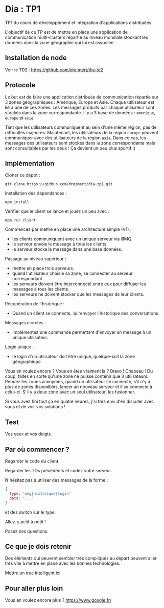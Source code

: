 # Dia : TP1

TP1 du cours de développement et intégration d'applications distribuées.

L'objectif de ce TP est de mettre en place une application de communication multi-clusters répartie au niveau mondiale stockant les données dans la zone géographie qui lui est associée.

## Installation de node

Voir le TD2 : https://github.com/dreimert/dia-td2

## Protocole

Le but est de faire une application distribuée de communication répartie sur 3 zones géographiques : Amérique, Europe et Asie. Chaque utilisateur est lié à une de ces zones. Les messages produits par chaque utilisateur sont stockés dans la zone correspondante. Il y a 3 base de données : `amerique`, `europe` et `asie`.

Tant que les utilisateurs communiquent au sein d'une même région, pas de difficultés majeures. Maintenant, les utilisateurs de la région `europe` peuvent communiquer avec des utilisateurs de la région `asie`. Dans ce cas, les messages des utilisateurs sont stockés dans la zone correspondante mais sont consultables par les deux ! Ça devient un peu plus sportif :)

## Implémentation

Cloner ce dépot :

    git clone https://github.com/dreimert/dia-tp1.git

Installation des dépendances :

    npm install

Vérifier que le client se lance et jouez un peu avec :

    npm run client

Commencez par mettre en place une architecture simple (V1) :

* les clients communiquent avec un unique serveur via ØMQ.
* le serveur envoie le message à tous les clients.
* le serveur stocke le message dans une base données.

Passage au niveau supérieur :

* mettre en place trois serveurs.
* quand l'utilisateur choisie sa zone, se connecter au serveur correspondant
* les serveurs doivent être interconnecté entre eux pour diffuser les messages à tous les clients.
* les serveurs ne doivent stocker que les messages de leur clients.

Récupération de l'historique :

* Quand un client se connecte, lui renvoyer l'historique des conversations.

Messages directes :

* Implémentez une commande permettant d'envoyer un message à un unique utilisateur.

Login unique :

* le login d'un utilisateur doit être unique, quelque-soit la zone géographique

Vous en voulez encore ? Vous en êtes vraiment là ? Bravo ! Chapeau ! Du coup, faites en sorte qu'une zone ne puisse contenir que 3 utilisateurs. Rendez les zones anonymes, quand un utilisateur se connecte, s'il n'y a plus de zones disponibles, lancer un nouveau serveur et il se connecte à celui-ci. S'il y a deux zone avec un seul utilisateur, les fusionner.

Si vous avez fini tout ça en quatre heures, j'ai très envi d'en discuter avec vous et de voir vos solutions !

## Test

Vos yeux et vos doigts.

## Par où commencer ?

Regarder le code du client.

Regarder les TDs précédents et codez votre serveur.

N'hésitez pas à utiliser des messages de la forme :

```Javascript
{
  type: "msg|historique|login"
  data: "..."
}
```

et des switch sur le type.

Allez-y petit à petit !

Posez des questions.

## Ce que je dois retenir

Des éléments qui peuvent sembler très compliqués au départ peuvent aller très vite à mettre en place avec les bonnes technologies.

Mettre un truc intelligent ici.

## Pour aller plus loin

Vous en voulez encore plus ? https://www.google.fr/
